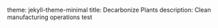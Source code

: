 theme: jekyll-theme-minimal
title: Decarbonize Plants
description: Clean manufacturing operations test
